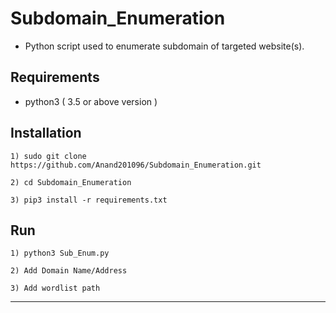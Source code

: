 # Subdomain_Enumeration

- Python script used to enumerate subdomain of targeted website(s).

## Requirements
- python3 ( 3.5 or above version )

## Installation
```
1) sudo git clone https://github.com/Anand201096/Subdomain_Enumeration.git

2) cd Subdomain_Enumeration

3) pip3 install -r requirements.txt

```

## Run
```
1) python3 Sub_Enum.py

2) Add Domain Name/Address

3) Add wordlist path

```

<hr>
